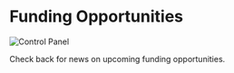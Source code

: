 # Funding Opportunities

![Control Panel](/page-banners/banner3.jpg)

Check back for news on upcoming funding opportunities.
